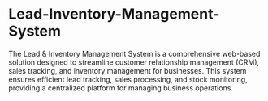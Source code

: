 # Lead-Inventory-Management-System
The Lead &amp; Inventory Management System is a comprehensive web-based solution designed to streamline customer relationship management (CRM), sales tracking, and inventory management for businesses. This system ensures efficient lead tracking, sales processing, and stock monitoring, providing a centralized platform for managing business operations.
